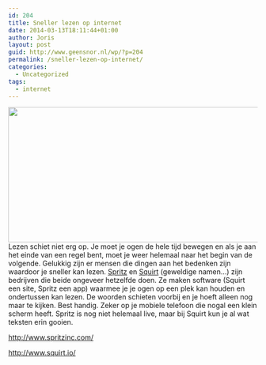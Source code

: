 ```yaml
---
id: 204
title: Sneller lezen op internet
date: 2014-03-13T18:11:44+01:00
author: Joris
layout: post
guid: http://www.geensnor.nl/wp/?p=204
permalink: /sneller-lezen-op-internet/
categories:
  - Uncategorized
tags:
  - internet
---
```

<img class="alignleft" alt="" src="http://assets2.thecreatorsproject.com/content-images/contentimage/no-slug/d213104e82fbd072c15a3868a0572d55.jpg" width="522" height="274" />Lezen schiet niet erg op. Je moet je ogen de hele tijd bewegen en als je aan het einde van een regel bent, moet je weer helemaal naar het begin van de volgende. Gelukkig zijn er mensen die dingen aan het bedenken zijn waardoor je sneller kan lezen. [Spritz](http://www.spritzinc.com/) en [Squirt](http://www.squirt.io/) (geweldige namen&#8230;) zijn bedrijven die beide ongeveer hetzelfde doen. Ze maken software (Squirt een site, Spritz een app) waarmee je je ogen op een plek kan houden en ondertussen kan lezen. De woorden schieten voorbij en je hoeft alleen nog maar te kijken. Best handig. Zeker op je mobiele telefoon die nogal een klein scherm heeft. Spritz is nog niet helemaal live, maar bij Squirt kun je al wat teksten erin gooien.

<http://www.spritzinc.com/>

<http://www.squirt.io/>